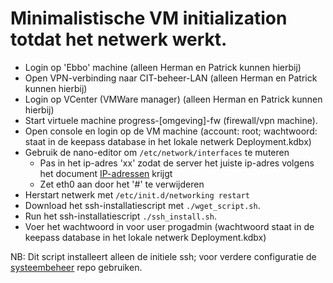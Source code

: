 # Minimalistische VM initialization totdat het netwerk werkt.
- Login op 'Ebbo' machine (alleen Herman en Patrick kunnen hierbij)
- Open VPN-verbinding naar CIT-beheer-LAN (alleen Herman en Patrick kunnen hierbij)
- Login op VCenter (VMWare manager) (alleen Herman en Patrick kunnen hierbij)
- Start virtuele machine progress-[omgeving]-fw (firewall/vpn machine).
- Open console en login op de VM machine (account: root; wachtwoord: staat in de keepass database in het lokale netwerk Deployment.kdbx)
- Gebruik de nano-editor om ``/etc/network/interfaces`` te muteren
  - Pas in het ip-adres 'xx' zodat de server het juiste ip-adres volgens het document [IP-adressen](https://docs.google.com/spreadsheets/d/1HuwTlIPyJGBvm1ekwYYNoRU1OrUuSvMnAWAWMAYAPAQ/edit?usp=sharing) krijgt
  - Zet eth0 aan door het '#' te verwijderen
- Herstart netwerk met ``/etc/init.d/networking restart``
- Download het ssh-installatiescript met ``./wget_script.sh``.
- Run het ssh-installatiescript ``./ssh_install.sh``.
- Voer het wachtwoord in voor user progadmin (wachtwoord staat in de keepass database in het lokale netwerk Deployment.kdbx)

NB: Dit script installeert alleen de initiele ssh; voor verdere configuratie de [systeembeheer](https://github.com/progressonderwijs/systeembeheer/tree/master/linux-machines) repo gebruiken.
